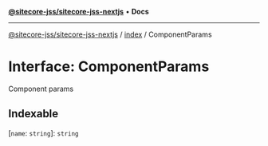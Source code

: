 [**@sitecore-jss/sitecore-jss-nextjs**](../../README.md) • **Docs**

***

[@sitecore-jss/sitecore-jss-nextjs](../../README.md) / [index](../README.md) / ComponentParams

# Interface: ComponentParams

Component params

## Indexable

 \[`name`: `string`\]: `string`
